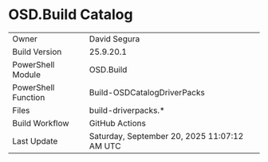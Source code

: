 ﻿# OSD.Build Catalog

| | |
|-|-|
| Owner | David Segura |
| Build Version | 25.9.20.1 |
| PowerShell Module | OSD.Build |
| PowerShell Function | Build-OSDCatalogDriverPacks |
| Files | build-driverpacks.* |
| Build Workflow | GitHub Actions |
| Last Update | Saturday, September 20, 2025 11:07:12 AM UTC |

